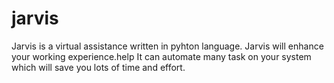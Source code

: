# jarvis

Jarvis is a virtual assistance written in pyhton language.
Jarvis will enhance your working experience.help 
It can automate many task on your system which will save you lots of time and effort.
